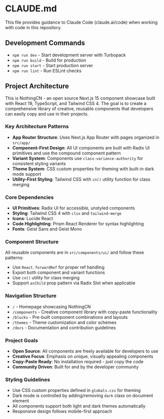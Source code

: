 # CLAUDE.md

This file provides guidance to Claude Code (claude.ai/code) when working with code in this repository.

## Development Commands

- `npm run dev` - Start development server with Turbopack
- `npm run build` - Build for production
- `npm run start` - Start production server
- `npm run lint` - Run ESLint checks

## Project Architecture

This is NothingCN - an open source Next.js 15 component showcase built with React 19, TypeScript, and Tailwind CSS 4. The goal is to create a comprehensive library of creative, reusable components that developers can easily copy and use in their projects.

### Key Architecture Patterns

- **App Router Structure**: Uses Next.js App Router with pages organized in `src/app/`
- **Component-First Design**: All UI components are built with Radix UI primitives and use the compound component pattern
- **Variant System**: Components use `class-variance-authority` for consistent styling variants
- **Theme System**: CSS custom properties for theming with built-in dark mode support
- **Utility-First Styling**: Tailwind CSS with `cn()` utility function for class merging

### Core Dependencies

- **UI Primitives**: Radix UI for accessible, unstyled components
- **Styling**: Tailwind CSS 4 with `clsx` and `tailwind-merge`
- **Icons**: Lucide React
- **Code Highlighting**: Prism React Renderer for syntax highlighting
- **Fonts**: Geist Sans and Geist Mono

### Component Structure

All reusable components are in `src/components/ui/` and follow these patterns:
- Use `React.forwardRef` for proper ref handling
- Export both component and variant functions
- Use `cn()` utility for class merging
- Support `asChild` prop pattern via Radix Slot when applicable

### Navigation Structure

- `/` - Homepage showcasing NothingCN
- `/components` - Creative component library with copy-paste functionality
- `/blocks` - Pre-built component combinations and layouts
- `/themes` - Theme customization and color schemes
- `/docs` - Documentation and contribution guidelines

### Project Goals

- **Open Source**: All components are freely available for developers to use
- **Creative Focus**: Emphasis on unique, visually appealing components
- **Copy-Paste Ready**: No installation required - just copy the code
- **Community Driven**: Built for and by the developer community

### Styling Guidelines

- Use CSS custom properties defined in `globals.css` for theming
- Dark mode is controlled by adding/removing `dark` class on document element
- All components support both light and dark themes automatically
- Responsive design follows mobile-first approach